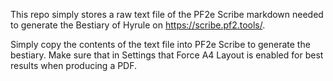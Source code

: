 This repo simply stores a raw text file of the PF2e Scribe markdown needed to generate the Bestiary of Hyrule on https://scribe.pf2.tools/.

Simply copy the contents of the text file into PF2e Scribe to generate the bestiary.  Make sure that in Settings that Force A4 Layout is enabled for best results when producing a PDF.
